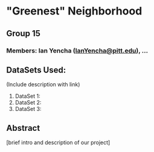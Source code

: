 # "Greenest" Neighborhood
## Group 15
### Members: Ian Yencha (IanYencha@pitt.edu), ... 
## DataSets Used: 
(Include description with link)
1. DataSet 1:
2. DataSet 2:
3. DataSet 3:
## Abstract
[brief intro and description of our project]
